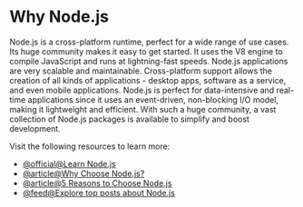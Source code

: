 # Why Node.js

Node.js is a cross-platform runtime, perfect for a wide range of use cases. Its huge community makes it easy to get started. It uses the V8 engine to compile JavaScript and runs at lightning-fast speeds. Node.js applications are very scalable and maintainable. Cross-platform support allows the creation of all kinds of applications - desktop apps, software as a service, and even mobile applications. Node.js is perfect for data-intensive and real-time applications since it uses an event-driven, non-blocking I/O model, making it lightweight and efficient. With such a huge community, a vast collection of Node.js packages is available to simplify and boost development.

Visit the following resources to learn more:

- [@official@Learn Node.js](https://nodejs.org/en/learn/getting-started/introduction-to-nodejs)
- [@article@Why Choose Node.js?](https://medium.com/selleo/why-choose-node-js-b0091ad6c3fc)
- [@article@5 Reasons to Choose Node.js](https://www.bitovi.com/blog/5-reasons-to-choose-nodejs)
- [@feed@Explore top posts about Node.js](https://app.daily.dev/tags/nodejs?ref=roadmapsh)